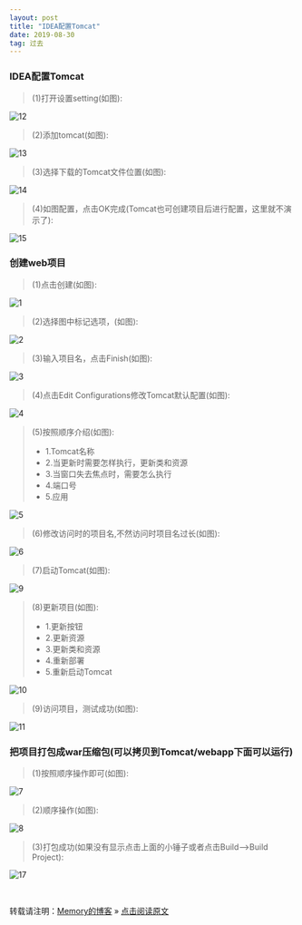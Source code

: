 ```yaml
---
layout: post
title: "IDEA配置Tomcat"
date: 2019-08-30
tag: 过去
---
```

### IDEA配置Tomcat

> (1)打开设置setting(如图):  

![12](/images/ideaTomcat/12.png)

> (2)添加tomcat(如图):  

![13](/images/ideaTomcat/13.png)

> (3)选择下载的Tomcat文件位置(如图):  

![14](/images/ideaTomcat/14.png)

> (4)如图配置，点击OK完成(Tomcat也可创建项目后进行配置，这里就不演示了):  

![15](/images/ideaTomcat/15.png)
    
### 创建web项目

> (1)点击创建(如图):  

![1](/images/ideaTomcat/1.png)

> (2)选择图中标记选项，(如图):  

![2](/images/ideaTomcat/2.png)

> (3)输入项目名，点击Finish(如图):  

![3](/images/ideaTomcat/3.png)

> (4)点击Edit Configurations修改Tomcat默认配置(如图):  

![4](/images/ideaTomcat/4.png)

> (5)按照顺序介绍(如图):  
>   - 1.Tomcat名称
>   - 2.当更新时需要怎样执行，更新类和资源
>   - 3.当窗口失去焦点时，需要怎么执行
>   - 4.端口号
>   - 5.应用

![5](/images/ideaTomcat/5.png)

> (6)修改访问时的项目名,不然访问时项目名过长(如图):  

![6](/images/ideaTomcat/6.png)

> (7)启动Tomcat(如图):  

![9](/images/ideaTomcat/9.png)

> (8)更新项目(如图):  
>   - 1.更新按钮
>   - 2.更新资源
>   - 3.更新类和资源
>   - 4.重新部署
>   - 5.重新启动Tomcat

![10](/images/ideaTomcat/10.png)

> (9)访问项目，测试成功(如图):  

![11](/images/ideaTomcat/11.png)

### 把项目打包成war压缩包(可以拷贝到Tomcat/webapp下面可以运行)

> (1)按照顺序操作即可(如图):  

![7](/images/ideaTomcat/7.png)

> (2)顺序操作(如图):  

![8](/images/ideaTomcat/8.png)

> (3)打包成功(如果没有显示点击上面的小锤子或者点击Build-->Build Project):  

![17](/images/ideaTomcat/17.png)

<br>
    
转载请注明：[Memory的博客](https://www.shendonghai.com) » [点击阅读原文](https://www.shendonghai.com/2019/08/IDEA%E9%85%8D%E7%BD%AETomcat/) 